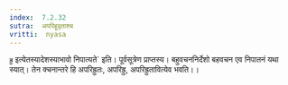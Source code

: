 ```yaml
---
index:  7.2.32
sutra:  अपरिहूवृताश्च
vritti:  nyasa
---
```


`ह्रु` इत्येतस्यादेशस्याभावो निपात्यते` इति। पूर्वसूत्रेण प्राप्तस्य। बहुवचननिर्देशो बहवचन एव निपातनं यथा स्यात्। तेन क्चनान्तरे हि अपरिह्रुतः, अपरिह्रु, अपरिह्रुतावित्येव भवति।।

